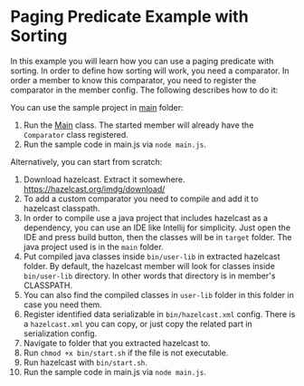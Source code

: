 # Paging Predicate Example with Sorting

In this example you will learn how you can use a paging predicate with sorting. In order to define how sorting will work,
you need a comparator. In order a member to know this comparator, you need to register the comparator in the member config.
The following describes how to do it:

You can use the sample project in [main](./main) folder:

1. Run the [Main](./main/src/main/java/Main.java) class. The started member will already have the `Comparator` class registered.
2. Run the sample code in main.js via `node main.js`.

Alternatively, you can start from scratch:

1. Download hazelcast. Extract it somewhere. https://hazelcast.org/imdg/download/
2. To add a custom comparator you need to compile and add it to hazelcast classpath.
3. In order to compile use a java project that includes hazelcast as a dependency, you can use an IDE like Intellij for simplicity. Just open the IDE and press build button, then the classes will be in `target` folder. The java project used is in the `main` folder.
4. Put compiled java classes inside `bin/user-lib` in extracted hazelcast folder. By default, the hazelcast member will look for classes inside `bin/user-lib` directory. In other words that directory is in member's CLASSPATH.
5. You can also find the compiled classes in `user-lib` folder in this folder in case you need them.
6. Register identified data serializable in `bin/hazelcast.xml` config. There is a `hazelcast.xml` you can copy, or just copy the related part in serialization config.
7. Navigate to folder that you extracted hazelcast to.
8. Run `chmod +x bin/start.sh` if the file is not executable.
9. Run hazelcast with `bin/start.sh`.
10. Run the sample code in main.js via `node main.js`.

